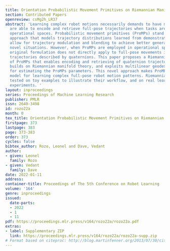 ```yaml
---
title: Orientation Probabilistic Movement Primitives on Riemannian Manifolds
section: Contributed Papers
openreview: csMg2h_LR37
abstract: 'Learning complex robot motions necessarily demands to have models that
  are able to encode and retrieve full-pose trajectories when tasks are defined in
  operational spaces. Probabilistic movement primitives (ProMPs) stand out as a principled
  approach that models trajectory distributions learned from demonstrations. ProMPs
  allow for trajectory modulation and blending to achieve better generalization to
  novel situations. However, when ProMPs are employed in operational space, their
  original formulation does not directly apply to full-pose movements including rotational
  trajectories described by quaternions. This paper proposes a Riemannian formulation
  of ProMPs that enables encoding and retrieving of quaternion trajectories. Our method
  builds on Riemannian manifold theory, and exploits multilinear geodesic regression
  for estimating the ProMPs parameters. This novel approach makes ProMPs a suitable
  model for learning complex full-pose robot motion patterns. Riemannian ProMPs are
  tested on toy examples to illustrate their workflow, and on real learning-from-demonstration
  experiments. '
layout: inproceedings
series: Proceedings of Machine Learning Research
publisher: PMLR
issn: 2640-3498
id: rozo22a
month: 0
tex_title: Orientation Probabilistic Movement Primitives on Riemannian Manifolds
firstpage: 373
lastpage: 383
page: 373-383
order: 373
cycles: false
bibtex_author: Rozo, Leonel and Dave, Vedant
author:
- given: Leonel
  family: Rozo
- given: Vedant
  family: Dave
date: 2022-01-11
address:
container-title: Proceedings of The 5th Conference on Robot Learning
volume: '164'
genre: inproceedings
issued:
  date-parts:
  - 2022
  - 1
  - 11
pdf: https://proceedings.mlr.press/v164/rozo22a/rozo22a.pdf
extras:
- label: Supplementary ZIP
  link: https://proceedings.mlr.press/v164/rozo22a/rozo22a-supp.zip
# Format based on citeproc: http://blog.martinfenner.org/2013/07/30/citeproc-yaml-for-bibliographies/
---
```


